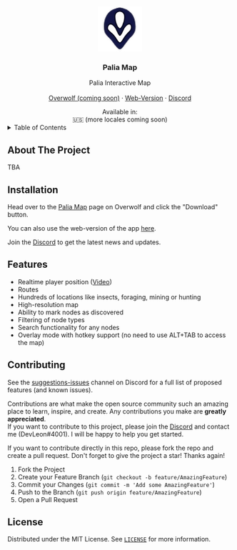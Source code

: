 <div align="center">
  <a href="https://github.com/lmachens/palia.th.gl">
    <img src="app/icon.png" alt="Logo" height="100" >
  </a>

<h3 align="center">Palia Map</h3>

  <p align="center">
    Palia Interactive Map
    <br />
    <br />
    <a href="#">Overwolf (coming soon)</a>
    ·
    <a href="https://palia.th.gl/">Web-Version</a>
    ·
    <a href="https://discord.com/invite/NTZu8Px">Discord</a>
  </p>
</div>
<div align="center">Available in:<br />🇺🇸 (more locales coming soon)</div
<!-- TABLE OF CONTENTS -->
<details>
  <summary>Table of Contents</summary>
  <ol>
    <li><a href="#about-the-project">About The Project</a></li>
    <li><a href="#installation">Installation</a></li>
    <li><a href="#features">Features</a></li>
    <li><a href="#contributing">Contributing</a></li>
    <li><a href="#license">License</a></li>
  </ol>
</details>

## About The Project

TBA

## Installation

Head over to the [Palia Map](#) page on Overwolf and click the "Download" button.

You can also use the web-version of the app [here](https://palia.th.gl/).

Join the [Discord](https://discord.com/invite/NTZu8Px) to get the latest news and updates.

## Features

- Realtime player position ([Video](#))
- Routes
- Hundreds of locations like insects, foraging, mining or hunting
- High-resolution map
- Ability to mark nodes as discovered
- Filtering of node types
- Search functionality for any nodes
- Overlay mode with hotkey support (no need to use ALT+TAB to access the map)

## Contributing

See the [suggestions-issues](https://discord.com/invite/NTZu8Px) channel on Discord for a full list of proposed features (and known issues).

Contributions are what make the open source community such an amazing place to learn, inspire, and create. Any contributions you make are **greatly appreciated**.<br />
If you want to contribute to this project, please join the [Discord](https://discord.com/invite/NTZu8Px) and contact me (DevLeon#4001). I will be happy to help you get started.

If you want to contribute directly in this repo, please fork the repo and create a pull request.
Don't forget to give the project a star! Thanks again!

1. Fork the Project
2. Create your Feature Branch (`git checkout -b feature/AmazingFeature`)
3. Commit your Changes (`git commit -m 'Add some AmazingFeature'`)
4. Push to the Branch (`git push origin feature/AmazingFeature`)
5. Open a Pull Request

## License

Distributed under the MIT License. See [`LICENSE`](LICENSE) for more information.
